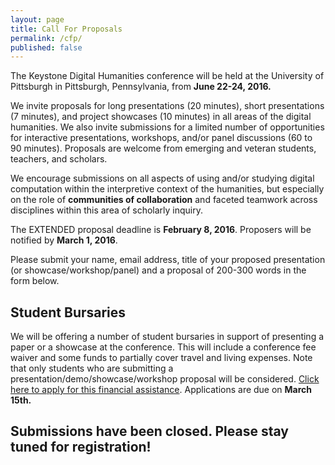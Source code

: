 ```yaml
---
layout: page
title: Call For Proposals
permalink: /cfp/
published: false
---
```


The Keystone Digital Humanities conference will be held at the University of Pittsburgh in Pittsburgh, Pennsylvania, from **June 22-24, 2016.**

We invite proposals for long presentations (20 minutes), short presentations (7 minutes), and project showcases (10 minutes) in all areas of the digital humanities. We also invite submissions for a limited number of opportunities for interactive presentations, workshops, and/or panel discussions (60 to 90 minutes). Proposals are welcome from emerging and veteran students, teachers, and scholars.

We encourage submissions on all aspects of using and/or studying digital computation within the interpretive context of the humanities, but especially on the role of **communities of collaboration** and faceted teamwork across disciplines within this area of scholarly inquiry.

The EXTENDED proposal deadline is **February 8, 2016**. Proposers will be notified by **March 1, 2016**.

Please submit your name, email address, title of your proposed presentation (or showcase/workshop/panel) and a proposal of 200-300 words in the form below.

## Student Bursaries

We will be offering a number of student bursaries in support of presenting a paper or a showcase at the conference. This will include a conference fee waiver and some funds to partially cover travel and living expenses. Note that only students who are submitting a presentation/demo/showcase/workshop proposal will be considered. [Click here to apply for this financial assistance]( http://goo.gl/forms/g1uDbbrKOS). Applications are due on **March 15th.**


## Submissions have been closed. Please stay tuned for registration!


<!---
<iframe src="https://docs.google.com/forms/d/1B1pJ-rrBNGOBBiVwKQlwY0vP6MYRODcW-_GgFGv7tOA/viewform?embedded=true#start=embed" width="760" height="1000" frameborder="0" marginheight="0" marginwidth="0">Loading...</iframe>
--->
